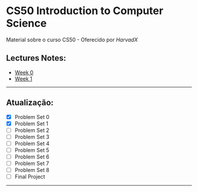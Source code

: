 # CS50 Introduction to Computer Science

Material sobre o curso CS50 - Oferecido por *HarvadX*

## Lectures Notes:

* [Week 0](https://cs50.harvard.edu/x/2020/notes/0/)
* [Week 1](https://cs50.harvard.edu/x/2020/notes/1/)

---

## Atualização:

- [x] Problem Set 0
- [x] Problem Set 1
- [ ] Problem Set 2
- [ ] Problem Set 3
- [ ] Problem Set 4
- [ ] Problem Set 5
- [ ] Problem Set 6
- [ ] Problem Set 7
- [ ] Problem Set 8
- [ ] Final Project

---
